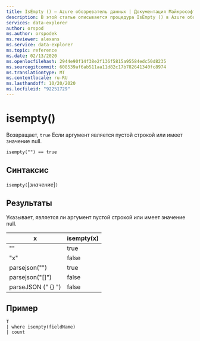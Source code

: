 ```yaml
---
title: IsEmpty () — Azure обозреватель данных | Документация Майкрософт
description: В этой статье описывается процедура IsEmpty () в Azure обозреватель данных.
services: data-explorer
author: orspod
ms.author: orspodek
ms.reviewer: alexans
ms.service: data-explorer
ms.topic: reference
ms.date: 02/13/2020
ms.openlocfilehash: 2944e90f14f38e2f136f5815a95584edc50d8235
ms.sourcegitcommit: 608539af6ab511aa11d82c17b782641340fc8974
ms.translationtype: MT
ms.contentlocale: ru-RU
ms.lasthandoff: 10/20/2020
ms.locfileid: "92251729"
---
```

# <a name="isempty"></a>isempty()

Возвращает, `true` Если аргумент является пустой строкой или имеет значение null.
    
```kusto
isempty("") == true
```

## <a name="syntax"></a>Синтаксис

`isempty(`[*значение*]`)`

## <a name="returns"></a>Результаты

Указывает, является ли аргумент пустой строкой или имеет значение null.

|x|isempty(x)
|---|---
| "" | true
|"x" | false
|parsejson("")|true
|parsejson("[]")|false
|parseJSON (" {} ")|false

## <a name="example"></a>Пример

```kusto
T
| where isempty(fieldName)
| count
```